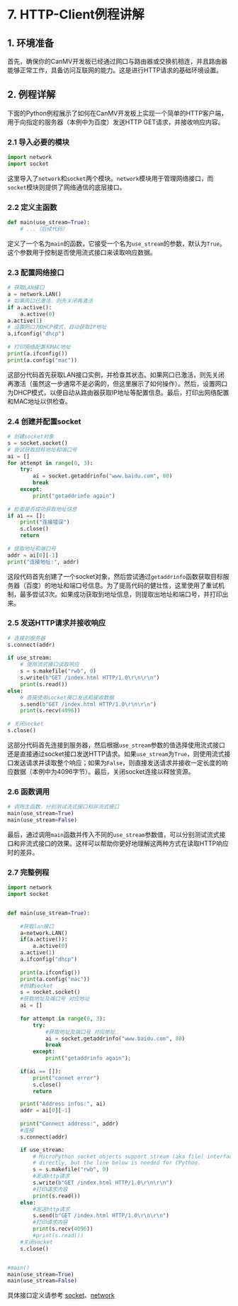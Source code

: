 # 7. HTTP-Client例程讲解

## 1. 环境准备

首先，确保你的CanMV开发板已经通过网口与路由器或交换机相连，并且路由器能够正常工作，具备访问互联网的能力。这是进行HTTP请求的基础环境设置。

## 2. 例程详解

下面的Python例程展示了如何在CanMV开发板上实现一个简单的HTTP客户端，用于向指定的服务器（本例中为百度）发送HTTP GET请求，并接收响应内容。

### 2.1 导入必要的模块

```python
import network  
import socket
```

这里导入了`network`和`socket`两个模块。`network`模块用于管理网络接口，而`socket`模块则提供了网络通信的底层接口。

### 2.2 定义主函数

```python
def main(use_stream=True):  
    # ...（后续代码）
```

定义了一个名为`main`的函数，它接受一个名为`use_stream`的参数，默认为`True`。这个参数用于控制是否使用流式接口来读取响应数据。

### 2.3 配置网络接口

```python
# 获取LAN接口  
a = network.LAN()  
# 如果网口已激活，则先关闭再激活  
if a.active():  
    a.active(0)  
a.active(1)  
# 设置网口为DHCP模式，自动获取IP地址  
a.ifconfig("dhcp")  
  
# 打印网络配置和MAC地址  
print(a.ifconfig())  
print(a.config("mac"))
```

这部分代码首先获取LAN接口实例，并检查其状态。如果网口已激活，则先关闭再激活（虽然这一步通常不是必需的，但这里展示了如何操作）。然后，设置网口为DHCP模式，以便自动从路由器获取IP地址等配置信息。最后，打印出网络配置和MAC地址以供检查。

### 2.4 创建并配置socket

```python
# 创建socket对象  
s = socket.socket()  
# 尝试获取目标地址和端口号  
ai = []  
for attempt in range(0, 3):  
    try:  
        ai = socket.getaddrinfo("www.baidu.com", 80)  
        break  
    except:  
        print("getaddrinfo again")  
  
# 检查是否成功获取地址信息  
if ai == []:  
    print("连接错误")  
    s.close()  
    return  
  
# 提取地址和端口号  
addr = ai[0][-1]  
print("连接地址:", addr)
```

这段代码首先创建了一个socket对象，然后尝试通过`getaddrinfo`函数获取目标服务器（百度）的地址和端口号信息。为了提高代码的健壮性，这里使用了重试机制，最多尝试3次。如果成功获取到地址信息，则提取出地址和端口号，并打印出来。

### 2.5 发送HTTP请求并接收响应

```python
# 连接到服务器  
s.connect(addr)  
  
if use_stream:  
    # 使用流式接口读取响应  
    s = s.makefile("rwb", 0)  
    s.write(b"GET /index.html HTTP/1.0\r\n\r\n")  
    print(s.read())  
else:  
    # 直接使用socket接口发送和接收数据  
    s.send(b"GET /index.html HTTP/1.0\r\n\r\n")  
    print(s.recv(4096))  
  
# 关闭socket  
s.close()
```

这部分代码首先连接到服务器，然后根据`use_stream`参数的值选择使用流式接口还是直接通过socket接口发送HTTP请求。如果`use_stream`为`True`，则使用流式接口发送请求并读取整个响应；如果为`False`，则直接发送请求并接收一定长度的响应数据（本例中为4096字节）。最后，关闭socket连接以释放资源。

### 2.6 函数调用

```python
# 调用主函数，分别测试流式接口和非流式接口  
main(use_stream=True)  
main(use_stream=False)
```

最后，通过调用`main`函数并传入不同的`use_stream`参数值，可以分别测试流式接口和非流式接口的效果。这样可以帮助你更好地理解这两种方式在读取HTTP响应时的差异。

### 2.7 完整例程

```python
import network
import socket


def main(use_stream=True):
  
    #获取lan接口
    a=network.LAN()
    if(a.active()):
        a.active(0)
    a.active(1)
    a.ifconfig("dhcp")
  
    print(a.ifconfig())
    print(a.config("mac"))
    #创建socket
    s = socket.socket()
    #获取地址及端口号 对应地址
    ai = []
  
    for attempt in range(0, 3):
        try:
            #获取地址及端口号 对应地址
            ai = socket.getaddrinfo("www.baidu.com", 80)
            break
        except:
            print("getaddrinfo again");
  
    if(ai == []):
        print("connet error")
        s.close()
        return

    print("Address infos:", ai)
    addr = ai[0][-1]
  
    print("Connect address:", addr)
    #连接
    s.connect(addr)

    if use_stream:
        # MicroPython socket objects support stream (aka file) interface
        # directly, but the line below is needed for CPython.
        s = s.makefile("rwb", 0)
        #发送http请求
        s.write(b"GET /index.html HTTP/1.0\r\n\r\n")
        #打印请求内容
        print(s.read())
    else:
        #发送http请求
        s.send(b"GET /index.html HTTP/1.0\r\n\r\n")
        #打印请求内容
        print(s.recv(4096))
        #print(s.read())
    #关闭socket
    s.close()


#main()
main(use_stream=True)
main(use_stream=False)
```

具体接口定义请参考 [socket](../../api/extmod/K230_CanMV_socket模块API手册.md)、[network](../../api/extmod/K230_CanMV_network模块API手册.md)
